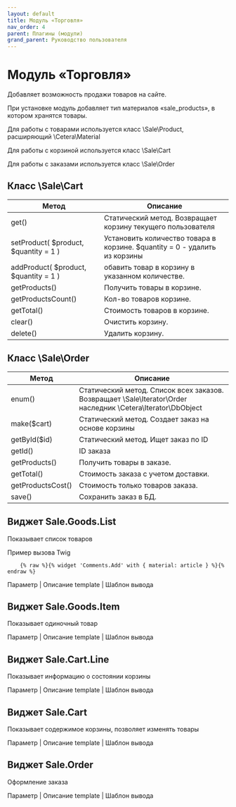 ```yaml
---
layout: default
title: Модуль «Торговля»
nav_order: 4
parent: Плагины (модули)
grand_parent: Руководство пользователя
---
```


# Модуль «Торговля»

Добавляет возможность продажи товаров на сайте.

При установке модуль добавляет тип материалов «sale_products», в котором хранятся товары. 

Для работы с товарами используется класс \Sale\Product, расширяющий \Cetera\Material

Для работы с корзиной используется класс \Sale\Cart

Для работы с заказами используется класс \Sale\Order

## Класс \Sale\Cart

Метод | Описание
------|----------
get() | Статический метод. Возвращает корзину текущего пользователя
setProduct( $product, $quantity = 1 )| Установить количество товара в корзине. $quantity = 0 - удалить из корзины
addProduct( $product, $quantity = 1 ) | обавить товар в корзину в указанном количестве.
getProducts() | Получить товары в корзине.
getProductsCount() | Кол-во товаров корзине.
getTotal() | Стоимость товаров в корзине.
clear() | Очистить корзину.
delete() | Удалить корзину.

## Класс \Sale\Order

Метод | Описание
------|----------
enum() | Статический метод. Список всех заказов. Возвращает \Sale\Iterator\Order наследник \Cetera\Iterator\DbObject
make($cart) | Статический метод. Создает заказ на основе корзины
getById($id) | Статический метод. Ищет заказ по ID
getId() | ID заказа
getProducts() | Получить товары в заказе.
getTotal() | Стоимость заказа с учетом доставки.
getProductsCost() | Стоимость только товаров заказа.
save() | Сохранить заказ в БД.

## Виджет Sale.Goods.List

Показывает список товаров

Пример вызова Twig

```
	{% raw %}{% widget 'Comments.Add' with { material: article } %}{% endraw %}
```

Параметр | Описание
template | Шаблон вывода

## Виджет Sale.Goods.Item

Показывает одиночный товар

Параметр | Описание
template | Шаблон вывода

## Виджет Sale.Cart.Line

Показывает информацию о состоянии корзины

Параметр | Описание
template | Шаблон вывода

## Виджет Sale.Cart

Показывает содержимое корзины, позволяет изменять товары

Параметр | Описание
template | Шаблон вывода

## Виджет Sale.Order

Оформление заказа

Параметр | Описание
template | Шаблон вывода
